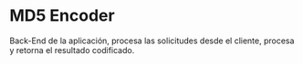 # MD5 Encoder

Back-End de la aplicación, procesa las solicitudes desde el cliente, procesa y retorna el resultado codificado.